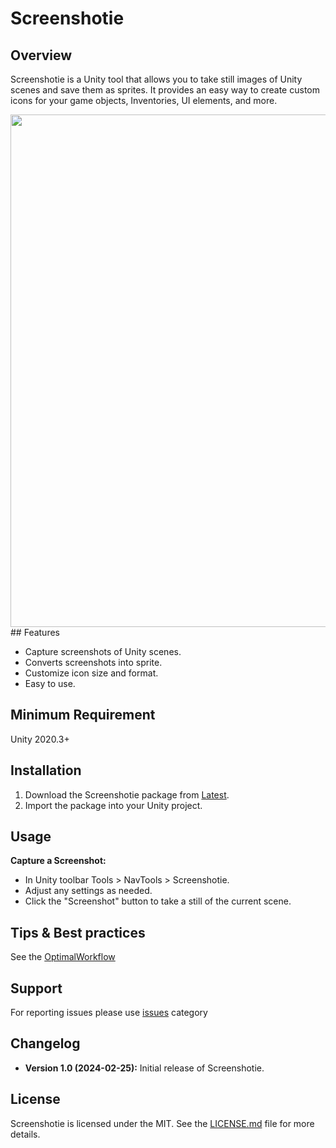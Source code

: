# Screenshotie

## Overview

Screenshotie is a Unity tool that allows you to take still images of Unity scenes and save them as sprites. It provides an easy way to create custom icons for your game objects, Inventories, UI elements, and more.

<a href="https://github.com/navarone77/Screenshotie/assets/97413201/bbeb6402-a392-4f1a-b318-c14e223d99fa">
<img src="https://github.com/navarone77/Screenshotie/assets/97413201/bbeb6402-a392-4f1a-b318-c14e223d99fa" width="820">
</a>
## Features

- Capture screenshots of Unity scenes.
- Converts screenshots into sprite.
- Customize icon size and format.
- Easy to use.

## Minimum Requirement

Unity 2020.3+

## Installation

1. Download the Screenshotie package from [Latest](https://github.com/navarone77/Screenshotie/releases).
2. Import the package into your Unity project.

## Usage

 **Capture a Screenshot:**
   - In Unity toolbar Tools > NavTools > Screenshotie.
   - Adjust any settings as needed.
   - Click the "Screenshot" button to take a still of the current scene.


## Tips & Best practices

See the [OptimalWorkflow](OptimalWorkflow.md)

## Support

For reporting issues please use [issues](https://github.com/navarone77/Screenshotie/issues) category

## Changelog

- **Version 1.0 (2024-02-25):** Initial release of Screenshotie.

## License

Screenshotie is licensed under the MIT. See the [LICENSE.md](LICENSE.md) file for more details.
